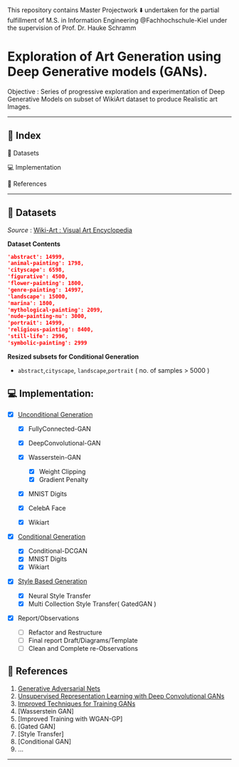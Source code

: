 This repository contains Master Projectwork :arrow_down: undertaken for the partial fulfillment of M.S. in Information Engineering @Fachhochschule-Kiel under the supervision of  Prof. Dr. Hauke Schramm

# Exploration of Art Generation using Deep Generative models (GANs).

Objective : Series of progressive exploration and experimentation of Deep Generative Models on subset of WikiArt dataset to produce Realistic art Images. 

****

## :beginner: Index

:art: Datasets

:computer: Implementation

:bookmark_tabs: References

****

## :art: Datasets

*Source* : [Wiki-Art : Visual Art Encyclopedia](https://www.wikiart.org/)


**Dataset Contents**

```json
'abstract': 14999,
'animal-painting': 1798,
'cityscape': 6598,
'figurative': 4500,
'flower-painting': 1800,
'genre-painting': 14997,
'landscape': 15000,
'marina': 1800,
'mythological-painting': 2099,
'nude-painting-nu': 3000,
'portrait': 14999,
'religious-painting': 8400,
'still-life': 2996,
'symbolic-painting': 2999
```

**Resized subsets for Conditional Generation**

- `abstract`,`cityscape`, `landscape`,`portrait` ( no. of samples > 5000 )

## :computer: Implementation:

- [x] [Unconditional Generation](https://github.com/Mnpr/Art-Generation-GANs/tree/main/src/unconditional_generation)

  - [x] FullyConnected-GAN
  - [x] DeepConvolutional-GAN
  - [x] Wasserstein-GAN
  
    - [x] Weight Clipping
    - [x] Gradient Penalty

  - [x] MNIST Digits
  - [x] CelebA Face
  - [x] Wikiart  

- [x] [Conditional Generation](https://github.com/Mnpr/Art-Generation-GANs/tree/main/src/conditional_generation/)
  
  - [x] Conditional-DCGAN
  - [x] MNIST Digits 
  - [x] Wikiart

- [x] [Style Based Generation](https://github.com/Mnpr/Art-Generation-GANs/tree/main/src/style_based_generation)

  - [x] Neural Style Transfer
  - [x] Multi Collection Style Transfer( GatedGAN )

- [x] Report/Observations

  - [ ] Refactor and Restructure
  - [ ] Final report Draft/Diagrams/Template
  - [ ] Clean and Complete re-Observations

## :bookmark_tabs: References

1. [Generative Adversarial Nets](https://papers.nips.cc/paper/2014/file/5ca3e9b122f61f8f06494c97b1afccf3-Paper.pdf)
2. [Unsupervised Representation Learning with Deep Convolutional GANs ](https://arxiv.org/pdf/1511.06434.pdf)
3. [Improved Techniques for Training GANs](https://papers.nips.cc/paper/2016/file/8a3363abe792db2d8761d6403605aeb7-Paper.pdf)
4. [Wasserstein GAN]
5. [Improved Training with WGAN-GP]
6. [Gated GAN]
7. [Style Transfer]
8. [Conditional GAN]
9. ...

***
